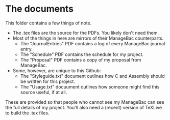 # The documents
This folder contains a few things of note.
- The .tex files are the source for the PDFs. You likely don't need them.
- Most of the things in here are mirrors of their ManageBac counterparts. 
	- The "JournalEntries" PDF contains a log of every ManageBac journal entry.
	- The "Schedule" PDF contains the schedule for my project.
	- The "Proposal" PDF contains a copy of my proposal from ManageBac.
- Some, however, are unique to this Github:
	- The "Styleguide.txt" document outlines how C and Assembly should be written for this project.
	- The "Usage.txt" docuument outlines how someone might find this source useful, if at all.


These are provided so that people who cannot see my ManageBac can see the full details of my project.
You'll also need a (recent) version of TeXLive to build the .tex files. 

